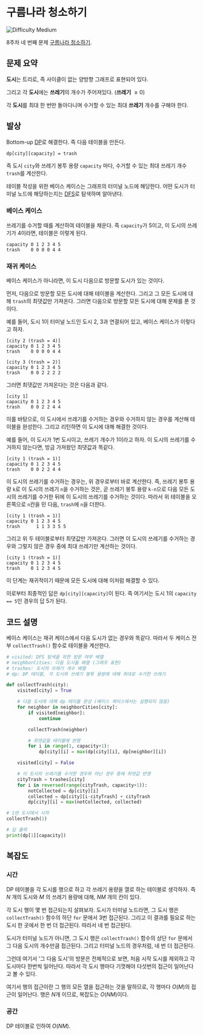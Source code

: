 # 구름나라 청소하기

![Difficulty Medium](https://img.shields.io/badge/Difficulty-Medium-yellow)

8주차 네 번째 문제 [구름나라 청소하기][problem].

[problem]: https://edu.goorm.io/learn/lecture/33428/%EC%95%8C%EA%B3%A0%EB%A6%AC%EC%A6%98-%EB%A8%BC%EB%8D%B0%EC%9D%B4-%EC%B1%8C%EB%A6%B0%EC%A7%80-%EC%8B%9C%EC%A6%8C1/lesson/1686054/8%EC%A3%BC%EC%B0%A8-%EB%AC%B8%EC%A0%9C-4-%EA%B5%AC%EB%A6%84%EB%82%98%EB%9D%BC-%EC%B2%AD%EC%86%8C%ED%95%98%EA%B8%B0



## 문제 요약

**도시**는 트리로, 즉 사이클이 없는 양방향 그래프로 표현되어 있다.

그리고 각 **도시**에는 **쓰레기**의 개수가 주어져있다. (**쓰레기** $\geq 0$)

각 **도시**를 최대 한 번만 돌아다니며 수거할 수 있는 최대 **쓰레기** 개수를 구해야 한다.



## 발상

Bottom-up [DP][dp]로 해결한다.
즉 다음 테이블을 만든다.

[dp]: https://en.wikipedia.org/wiki/Dynamic_programming

```
dp[city][capacity] = trash
```
즉 도시 `city`와 쓰레기 봉투 용량 `capacity` 마다, 수거할 수 있는 최대 쓰레기 개수 `trash`를 계산한다.

테이블 작성을 위한 베이스 케이스는 그래프의 터미널 노드에 해당한다.
어떤 도시가 터미널 노드에 해당하는지는 [DFS][dfs]로 탐색하며 알아낸다.

[dfs]: https://en.wikipedia.org/wiki/Depth-first_search

### 베이스 케이스

쓰레기를 수거할 때를 계산하여 테이블을 채운다.
즉 `capacity`가 5이고, 이 도시의 쓰레기가 4이라면, 테이블은 이렇게 된다.

```
capacity 0 1 2 3 4 5
trash    0 0 0 0 4 4
```

### 재귀 케이스

베이스 케이스가 아니라면, 이 도시 다음으로 방문할 도시가 있는 것이다.

먼저, 다음으로 방문할 모든 도시에 대해 테이블을 계산한다.
그리고 그 모든 도시에 대해 `trash`의 최댓값만 가져온다.
그러면 다음으로 방문할 모든 도시에 대해 문제를 푼 것이다.

예를 들어, 도시 1이 터미널 노드인 도시 2, 3과 연결되어 있고, 베이스 케이스가 이렇다고 하자.
```
[city 2 (trash = 4)]
capacity 0 1 2 3 4 5
trash    0 0 0 0 4 4

[city 3 (trash = 2)]
capacity 0 1 2 3 4 5
trash    0 0 2 2 2 2
```

그러면 최댓값만 가져온다는 것은 다음과 같다.
```
[city 1]
capacity 0 1 2 3 4 5
trash    0 0 2 2 4 4
```

이를 바탕으로, 이 도시에서 쓰레기를 수거하는 경우와 수거하지 않는 경우를 계산해 테이블을 완성한다.
그리고 리턴하면 이 도시에 대해 해결한 것이다.

예를 들어, 이 도시가 1번 도시이고, 쓰레기 개수가 1이라고 하자.
이 도시의 쓰레기를 수거하지 않는다면, 방금 가져왔던 최댓값과 똑같다.
```
[city 1 (trash = 1)]
capacity 0 1 2 3 4 5
trash    0 0 2 2 4 4
```

이 도시의 쓰레기를 수거하는 경우는, 위 경우로부터 바로 계산한다.
즉, 쓰레기 봉투 용량 `k`로 이 도시의 쓰레기 `n`을 수거하는 것은, 곧 쓰레기 봉투 용량 `k-n`으로 다음 모든 도시의 쓰레기를 수거한 뒤에 이 도시의 쓰레기를 수거하는 것이다.
따라서 위 테이블을 오른쪽으로 `n`칸을 민 다음, `trash`에 `n`을 더한다.
```
[city 1 (trash = 1)]
capacity 0 1 2 3 4 5
trash      1 1 3 3 5 5
```

그리고 위 두 테이블로부터 최댓값만 가져온다.
그러면 이 도시의 쓰레기를 수거하는 경우와 그렇지 않은 경우 중에 최대 쓰레기만 계산하는 것이다.
```
[city 1 (trash = 1)]
capacity 0 1 2 3 4 5
trash    0 1 2 3 4 5
```

이 단계는 재귀적이기 때문에 모든 도시에 대해 이처럼 해결할 수 있다.

이로부터 최종적인 답은 `dp[city][capacity]`이 된다.
즉 여기서는 도시 1의 `capacity == 5`인 경우의 답 5가 된다.



## 코드 설명

베이스 케이스는 재귀 케이스에서 다음 도시가 없는 경우와 똑같다.
따라서 두 케이스 전부 `collectTrash()` 함수로 테이블을 계산한다.

```python
# visited: DFS 탐색을 위한 방문 여부 배열
# neighborCities: 다음 도시들 배열 (그래프 표현)
# trashes: 도시의 쓰레기 개수 배열
# dp: DP 테이블, 각 도시와 쓰레기 봉투 용량에 대해 최대로 수거한 쓰레기

def collectTrash(city):
    visited[city] = True

    # 다음 도시에 대해 dp 테이블 완성 (베이스 케이스에서는 실행되지 않음)
    for neighbor in neighborCities[city]:
        if visited[neighbor]:
            continue

        collectTrash(neighbor)

        # 최댓값을 테이블에 반영
        for i in range(1, capacity+1):
            dp[city][i] = max(dp[city][i], dp[neighbor][i])

    visited[city] = False

    # 이 도시의 쓰레기를 수거한 경우와 아닌 경우 중에 최댓값 반영
    cityTrash = trashes[city]
    for i in reversed(range(cityTrash, capacity+1)):
        notCollected = dp[city][i]
        collected = dp[city][i-cityTrash] + cityTrash
        dp[city][i] = max(notCollected, collected)

# 1번 도시에서 시작
collectTrash(1)

# 답 출력
print(dp[1][capacity])
```



## 복잡도

### 시간

DP 테이블을 각 도시를 행으로 하고 각 쓰레기 용량을 열로 하는 테이블로 생각하자.
즉 $N$ 개의 도시와 $M$ 의 쓰레기 용량에 대해, $NM$ 개의 칸이 있다.

각 도시 행이 몇 번 접근되는지 살펴보자.
도시가 터미널 노드라면, 그 도시 행은 `collectTrash()` 함수의 하단 `for` 문에서 3번 접근된다.
그리고 이 결과를 필요로 하는 도시 한 곳에서 한 번 더 접근된다.
따라서 네 번 접근된다.

도시가 터미널 노드가 아니면, 그 도시 행은 `collectTrash()` 함수의 상단 `for` 문에서 그 다음 도시의 개수만큼 접근된다.
그리고 터미널 노드의 경우처럼, 네 번 더 접근된다.

그런데 여기서 '그 다음 도시'의 방문은 전체적으로 보면, 처음 시작 도시를 제외하고 각 도시마다 한번씩 일어난다.
따라서 각 도시 행마다 기껏해야 다섯번의 접근이 일어난다고 볼 수 있다.

여기서 행의 접근이란 그 행의 모든 열을 접근하는 것을 말하므로, 각 행마다 $O(M)$의 접근이 일어난다.
행은 $N$개 이므로, 복잡도는 $O(NM)$이다.



### 공간

DP 테이블로 인하여 $O(NM)$.
